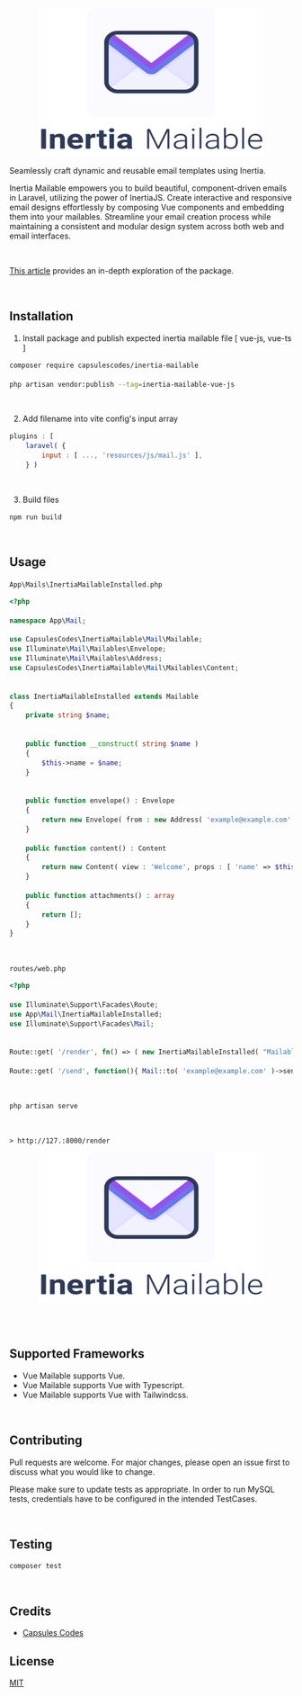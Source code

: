 
<p align="center"><img src="capsules-inertia-mailable-image.png" width="400px" height="265px" alt="Vue Mailable" /></p>

Seamlessly craft dynamic and reusable email templates using Inertia.

Inertia Mailable empowers you to build beautiful, component-driven emails in Laravel, utilizing the power of InertiaJS. Create interactive and responsive email designs effortlessly by composing Vue components and embedding them into your mailables. Streamline your email creation process while maintaining a consistent and modular design system across both web and email interfaces.

<br>

 [This article](https://capsules.codes/en/blog/fyi/en-fyi-build-emails-with-inertia-mailable) provides an in-depth exploration of the package.

<br>

## Installation

1. Install package and publish expected inertia mailable file [ vue-js, vue-ts ]

```bash
composer require capsulescodes/inertia-mailable

php artisan vendor:publish --tag=inertia-mailable-vue-js
```

<br>

2. Add filename into vite config's input array

```javascript
plugins : [
    laravel( {
        input : [ ..., 'resources/js/mail.js' ],
    } )
```

<br>

3. Build files

```
npm run build
```

<br>

## Usage

`App\Mails\InertiaMailableInstalled.php`

```php
<?php

namespace App\Mail;

use CapsulesCodes\InertiaMailable\Mail\Mailable;
use Illuminate\Mail\Mailables\Envelope;
use Illuminate\Mail\Mailables\Address;
use CapsulesCodes\InertiaMailable\Mail\Mailables\Content;


class InertiaMailableInstalled extends Mailable
{
    private string $name;


    public function __construct( string $name )
    {
        $this->name = $name;
    }


    public function envelope() : Envelope
    {
        return new Envelope( from : new Address( 'example@example.com', 'Mailable World' ), subject : 'Hello Inertia Mailable World!' );
    }

    public function content() : Content
    {
        return new Content( view : 'Welcome', props : [ 'name' => $this->name ] );
    }

    public function attachments() : array
    {
        return [];
    }
}
```

<br>

`routes/web.php`

```php
<?php

use Illuminate\Support\Facades\Route;
use App\Mail\InertiaMailableInstalled;
use Illuminate\Support\Facades\Mail;


Route::get( '/render', fn() => ( new InertiaMailableInstalled( "Mailable World" ) )->render() );

Route::get( '/send', function(){ Mail::to( 'example@example.com' )->send( new InertiaMailableInstalled( "Mailable World" ) ); } );
```

<br>

```
php artisan serve
```

<br>

`> http://127.:8000/render`

<p align="center"><img src="capsules-inertia-mailable-image.png" width="400px" height="265px" alt="Vue Mailable" /></p>

<br>
<br>

## Supported Frameworks

- Vue Mailable supports Vue.
- Vue Mailable supports Vue with Typescript.
- Vue Mailable supports Vue with Tailwindcss.

<br>

## Contributing

Pull requests are welcome. For major changes, please open an issue first to discuss what you would like to change.

Please make sure to update tests as appropriate.
In order to run MySQL tests, credentials have to be configured in the intended TestCases.

<br>

## Testing

```
composer test
```

<br>

## Credits

- [Capsules Codes](https://github.com/capsulescodes)

## License

[MIT](https://choosealicense.com/licenses/mit/)

